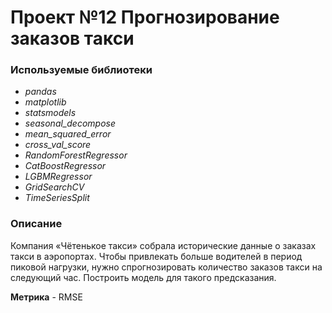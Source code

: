 # Проект №12 Прогнозирование заказов такси

### **Используемые библиотеки**
 - *pandas*
 - *matplotlib*
 - *statsmodels*
 - *seasonal_decompose*
 - *mean_squared_error*
 - *cross_val_score*
 - *RandomForestRegressor*
 - *CatBoostRegressor*
 - *LGBMRegressor*
 - *GridSearchCV*
 - *TimeSeriesSplit*



### **Описание**

Компания «Чётенькое такси» собрала исторические данные о заказах такси в аэропортах. 
Чтобы привлекать больше водителей в период пиковой нагрузки, нужно спрогнозировать количество заказов такси на следующий час. 
Построить модель для такого предсказания.

**Метрика** - RMSE
